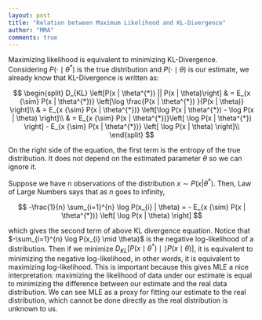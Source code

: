 ```yaml
---
layout: post
title: "Relation between Maximum Likelihood and KL-Divergence"
author: "MMA"
comments: true
---
```


Maximizing likelihood is equivalent to minimizing KL-Divergence. Considering $P( \cdot \mid \theta^{*})$ is the true distribution and $P(\cdot \mid \theta)$ is our estimate, we already know that KL-Divergence is written as:

$$
\begin{split}
D_{KL} \left[P(x | \theta^{*}) ||   P(x | \theta)\right] & = E_{x {\sim} P(x | \theta^{*})}
\left[\log \frac{P(x | \theta^{*}) }{P(x | \theta)} \right]\\
& =  E_{x {\sim} P(x | \theta^{*})} \left[\log P(x | \theta^{*}) - \log P(x | \theta)   \right]\\
& = E_{x {\sim} P(x | \theta^{*})}\left[ \log P(x | \theta^{*}) \right] - E_{x {\sim} P(x | \theta^{*})} \left[ \log P(x | \theta) \right]\\
\end{split}
$$

On the right side of the equation, the first term is the entropy of the true distribution. It does not depend on the estimated parameter $\theta$ so we can ignore it. 

Suppose we have n observations of the distribution $x \sim P(x | \theta^{*})$. Then, Law of Large Numbers says that as 
$n$ goes to infinity,

$$
-\frac{1}{n} \sum_{i=1}^{n} \log P(x_{i} | \theta) = - E_{x {\sim} P(x | \theta^{*})} \left[ \log P(x | \theta) \right]
$$

which gives the second term of above KL divergence equation. Notice that $-\sum_{i=1}^{n} \log P(x_{i} \mid \theta)$ is the negative log-likelihood of a distribution. Then if we minimize $D_{KL} \left[P(x \mid \theta^{*}) \mid\mid  P(x \mid \theta)\right]$, it is equivalent to minimizing the negative log-likelihood, in other words, it is equivalent to maximizing log-likelihood. This is important because this gives MLE a nice interpretation: maximizing the likelihood of data under our estimate is equal to minimizing the difference between our estimate and the real data distribution. We can see MLE as a proxy for fitting our estimate to the real distribution, which cannot be done directly as the real distribution is unknown to us.
